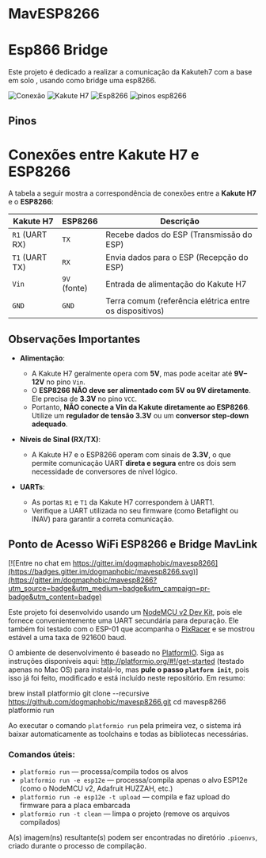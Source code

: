 # MavESP8266

# Esp866 Bridge

Este projeto é dedicado a realizar a comunicação da Kakuteh7 com a base em solo , usando como bridge uma esp8266.

![Conexão](images/image.png)
![Kakute H7](images/image-1.png)
![Esp8266](images/image-2.png)
![pinos esp8266](images/image-3.png)

## Pinos

# Conexões entre Kakute H7 e ESP8266

A tabela a seguir mostra a correspondência de conexões entre a **Kakute H7** e o **ESP8266**:

| **Kakute H7** | **ESP8266** | **Descrição**                                         |
|---------------|--------------|-------------------------------------------------------|
| `R1` (UART RX) | `TX`         | Recebe dados do ESP (Transmissão do ESP)             |
| `T1` (UART TX) | `RX`         | Envia dados para o ESP (Recepção do ESP)             |
| `Vin`          | `9V` (fonte) | Entrada de alimentação do Kakute H7                  |
| `GND`          | `GND`        | Terra comum (referência elétrica entre os dispositivos) |

## Observações Importantes

- **Alimentação**:
  - A Kakute H7 geralmente opera com **5V**, mas pode aceitar até **9V–12V** no pino `Vin`.
  - O **ESP8266 NÃO deve ser alimentado com 5V ou 9V diretamente**. Ele precisa de **3.3V** no pino `VCC`.
  - Portanto, **NÃO conecte a Vin da Kakute diretamente ao ESP8266**. Utilize um **regulador de tensão 3.3V** ou um **conversor step-down adequado**.

- **Níveis de Sinal (RX/TX)**:
  - A Kakute H7 e o ESP8266 operam com sinais de **3.3V**, o que permite comunicação UART **direta e segura** entre os dois sem necessidade de conversores de nível lógico.

- **UARTs**:
  - As portas `R1` e `T1` da Kakute H7 correspondem à UART1.
  - Verifique a UART utilizada no seu firmware (como Betaflight ou INAV) para garantir a correta comunicação.





## Ponto de Acesso WiFi ESP8266 e Bridge MavLink

[![Entre no chat em https://gitter.im/dogmaphobic/mavesp8266](https://badges.gitter.im/dogmaphobic/mavesp8266.svg)](https://gitter.im/dogmaphobic/mavesp8266?utm_source=badge&utm_medium=badge&utm_campaign=pr-badge&utm_content=badge)

Este projeto foi desenvolvido usando um [NodeMCU v2 Dev Kit](http://www.seeedstudio.com/depot/NodeMCU-v2-Lua-based-ESP8266-development-kit-p-2415.html), pois ele fornece convenientemente uma UART secundária para depuração. Ele também foi testado com o ESP-01 que acompanha o [PixRacer](https://pixhawk.org/modules/pixracer) e se mostrou estável a uma taxa de 921600 baud.

O ambiente de desenvolvimento é baseado no [PlatformIO](http://platformio.org). Siga as instruções disponíveis aqui: http://platformio.org/#!/get-started (testado apenas no Mac OS) para instalá-lo, mas **pule o passo `platform init`**, pois isso já foi feito, modificado e está incluído neste repositório. Em resumo:


brew install platformio
git clone --recursive https://github.com/dogmaphobic/mavesp8266.git
cd mavesp8266
platformio run


Ao executar o comando ```platformio run``` pela primeira vez, o sistema irá baixar automaticamente as toolchains e todas as bibliotecas necessárias.

### Comandos úteis:

- ```platformio run``` — processa/compila todos os alvos
- ```platformio run -e esp12e``` — processa/compila apenas o alvo ESP12e (como o NodeMCU v2, Adafruit HUZZAH, etc.)
- ```platformio run -e esp12e -t upload``` — compila e faz upload do firmware para a placa embarcada
- ```platformio run -t clean``` — limpa o projeto (remove os arquivos compilados)

A(s) imagem(ns) resultante(s) podem ser encontradas no diretório ```.pioenvs```, criado durante o processo de compilação.

